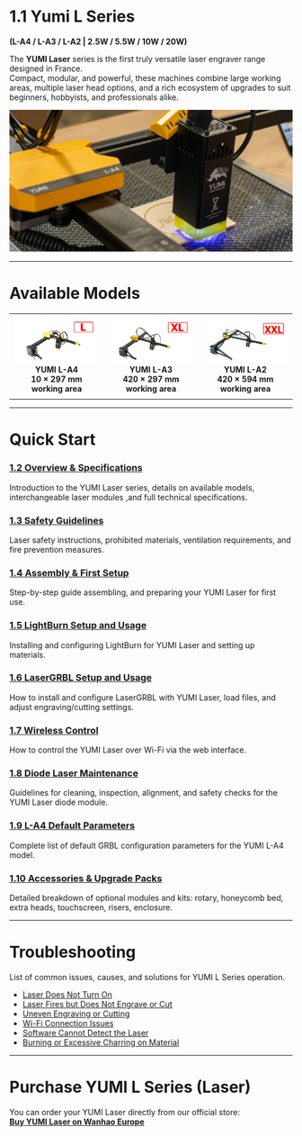 # 1.1 Yumi L Series

**(L-A4 / L-A3 / L-A2 | 2.5W / 5.5W / 10W / 20W)**

The **YUMI Laser** series is the first truly versatile laser engraver range designed in France.  
Compact, modular, and powerful, these machines combine large working areas, multiple laser head options, and a rich ecosystem of upgrades to suit beginners, hobbyists, and professionals alike.

<img src="../../img/Yumi_L_Series/Yumi_L_Series/Yumi_L_Series_01.png" width="550" alt="YUMI Laser Overview">

---

# **Available Models**

<table style="width:100%; text-align:center; border-collapse: collapse;">
  <tr>
    <td style="padding:10px;">
      <img src="../../img/Yumi_L_Series/Yumi_L_Series/Yumi_L_Series_L-A4.png" width="250" alt="YUMI L-A4"><br>
      <b>YUMI L-A4</b><br>
      <b>10 × 297 mm working area</b>
    </td>
    <td style="padding:10px;">
      <img src="../../img/Yumi_L_Series/Yumi_L_Series/Yumi_L_Series_L-A3.png" width="250" alt="YUMI L-A3"><br>
      <b>YUMI L-A3</b><br>
      <b>420 × 297 mm working area</b>
    </td>
    <td style="padding:10px;">
      <img src="../../img/Yumi_L_Series/Yumi_L_Series/Yumi_L_Series_L-A2.png" width="250" alt="YUMI L-A2"><br>
      <b>YUMI L-A2</b><br>
      <b>420 × 594 mm working area</b>
    </td>
  </tr>
</table>


--- 

# Quick Start


### [1.2 Overview & Specifications](Yumi_L_Series_Overview.md)
Introduction to the YUMI Laser series, details on available models, interchangeable laser modules ,and full technical specifications.  

### [1.3 Safety Guidelines](Yumi_L_Series_Safety.md)
Laser safety instructions, prohibited materials, ventilation requirements, and fire prevention measures.  

### [1.4 Assembly & First Setup](Yumi_L_Series_Assembly.md)
Step-by-step guide assembling, and preparing your YUMI Laser for first use.  

### [1.5 LightBurn Setup and Usage](Yumi_L_Series_LightBurn.md)
Installing and configuring LightBurn for YUMI Laser and setting up materials.  

### [1.6 LaserGRBL Setup and Usage](Yumi_L_Series_LaserGRBL.md)
How to install and configure LaserGRBL with YUMI Laser, load files, and adjust engraving/cutting settings.  

### [1.7 Wireless Control](Yumi_L_Series_Wireless.md)
How to control the YUMI Laser over Wi-Fi via the web interface.  

### [1.8 Diode Laser Maintenance](Yumi_L_Series_Maintenance.md)
Guidelines for cleaning, inspection, alignment, and safety checks for the YUMI Laser diode module.

### [1.9 L-A4 Default Parameters](Yumi_L_Series_LA4_Parameters.md)
Complete list of default GRBL configuration parameters for the YUMI L-A4 model.

### [1.10 Accessories & Upgrade Packs](Yumi_L_Series_Accessories.md)
Detailed breakdown of optional modules and kits: rotary, honeycomb bed, extra heads, touchscreen, risers, enclosure.  

--- 

# Troubleshooting
List of common issues, causes, and solutions for YUMI L Series operation. 

- [Laser Does Not Turn On](Yumi_L_Series_Troubleshooting.md#laser-does-not-turn-on)
- [Laser Fires but Does Not Engrave or Cut](Yumi_L_Series_Troubleshooting.md#laser-fires-but-does-not-engrave-or-cut)
- [Uneven Engraving or Cutting](Yumi_L_Series_Troubleshooting.md#uneven-engraving-or-cutting)
- [Wi-Fi Connection Issues](Yumi_L_Series_Troubleshooting.md#wi-fi-connection-issues)
- [Software Cannot Detect the Laser](Yumi_L_Series_Troubleshooting.md#software-cannot-detect-the-laser)
- [Burning or Excessive Charring on Material](Yumi_L_Series_Troubleshooting.md#burning-or-excessive-charring-on-material)

--- 

# Purchase YUMI L Series (Laser)
You can order your YUMI Laser directly from our official store:  
**[Buy YUMI Laser on Wanhao Europe](https://wanhao-europe.com/collections/laser/products/yumi-l-a4-laser-pour-gravure-et-decoupe-pre-commande?variant=48130514157908)**



